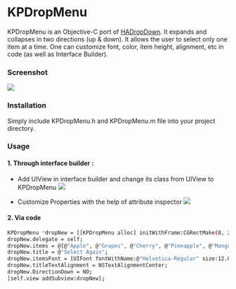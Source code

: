 # KPDropMenu
KPDropMenu is an Objective-C port of [HADropDown](https://github.com/Hassan-Aftab/HADropDown). It expands and collapses in two directions (up & down). It allows the user to select only one item at a time. One can customize font, color, item height, alignment, etc in code (as well as Interface Builder).


### Screenshot
![](https://github.com/KrishnaPatell/KPDropMenu/blob/master/KPDropMenu/demo.gif)

### Installation
Simply include KPDropMenu.h and KPDropMenu.m file into your project directory.


### Usage

#### 1. Through interface builder :
* Add UIView in interface builder and change its class from UIView to KPDropMenu
![](https://github.com/KrishnaPatell/KPDropMenu/blob/master/KPDropMenu/img_IdentityInspector.png)

* Customize Properties with the help of attribute inspector
![](https://github.com/KrishnaPatell/KPDropMenu/blob/master/KPDropMenu/img_AttributeInspector.png)

#### 2. Via code

```sh
KPDropMenu *dropNew = [[KPDropMenu alloc] initWithFrame:CGRectMake(8, 250, 150, 50)];
dropNew.delegate = self;
dropNew.items = @[@"Apple", @"Grapes", @"Cherry", @"Pineapple", @"Mango", @"Orange"];
dropNew.title = @"Select Again";
dropNew.itemsFont = [UIFont fontWithName:@"Helvetica-Regular" size:12.0];
dropNew.titleTextAlignment = NSTextAlignmentCenter;
dropNew.DirectionDown = NO;
[self.view addSubview:dropNew];
```
